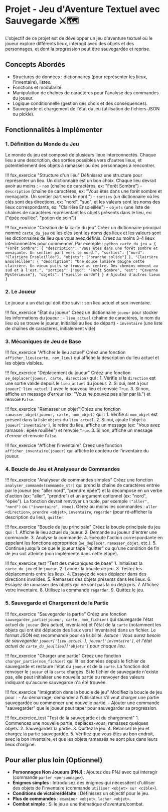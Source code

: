 # Projet - Jeu d'Aventure Textuel avec Sauvegarde ⚔️🗺️

L'objectif de ce projet est de développer un jeu d'aventure textuel où le joueur explore différents lieux, interagit avec des objets et des personnages, et dont la progression peut être sauvegardée et reprise.

## Concepts Abordés

- Structures de données : dictionnaires (pour représenter les lieux, l'inventaire), listes.
- Fonctions et modularité.
- Manipulation de chaînes de caractères pour l'analyse des commandes du joueur.
- Logique conditionnelle (gestion des choix et des conséquences).
- Sauvegarde et chargement de l'état du jeu (utilisation de fichiers JSON ou pickle).

## Fonctionnalités à Implémenter

### 1. Définition du Monde du Jeu

Le monde du jeu est composé de plusieurs lieux interconnectés. Chaque lieu a une description, des sorties possibles vers d'autres lieux, et potentiellement des objets à ramasser ou des personnages à rencontrer.

!!! fox_exercice "Structure d'un lieu"
    Définissez une structure pour représenter un lieu. Un dictionnaire est un bon choix. Chaque lieu devrait avoir au moins :
    - `nom` (chaîne de caractères, ex: "Forêt Sombre")
    - `description` (chaîne de caractères, ex: "Vous êtes dans une forêt sombre et menaçante. Un sentier part vers le nord.")
    - `sorties` (un dictionnaire où les clés sont des directions, ex: "nord", "sud", et les valeurs sont les noms des lieux correspondants, ex: "Clairière Ensoleillée")
    - `objets` (une liste de chaînes de caractères représentant les objets présents dans le lieu, ex: ["épée rouillée", "potion de soin"])

!!! fox_exercice "Création de la carte du jeu"
    Créez un dictionnaire principal nommé `carte_du_jeu` où les clés sont les noms des lieux et les valeurs sont les dictionnaires de lieu que vous avez définis.
    Créez au moins 3-4 lieux interconnectés pour commencer.
    Par exemple :
    ```python
    carte_du_jeu = {
        "Forêt Sombre": {
            "description": "Vous êtes dans une forêt sombre et menaçante. Un sentier part vers le nord.",
            "sorties": {"nord": "Clairière Ensoleillée"},
            "objets": ["branche solide"]
        },
        "Clairière Ensoleillée": {
            "description": "Une douce lumière baigne cette clairière. Un vieux puits se trouve au centre. Des chemins mènent au sud et à l'est.",
            "sorties": {"sud": "Forêt Sombre", "est": "Caverne Mystérieuse"},
            "objets": ["vieille corde"]
        }
        # Ajoutez d'autres lieux
    }
    ```

### 2. Le Joueur

Le joueur a un état qui doit être suivi : son lieu actuel et son inventaire.

!!! fox_exercice "État du joueur"
    Créez un dictionnaire `joueur` pour stocker les informations du joueur :
    - `lieu_actuel` (chaîne de caractères, le nom du lieu où se trouve le joueur, initialisé au lieu de départ)
    - `inventaire` (une liste de chaînes de caractères, initialement vide)

### 3. Mécaniques de Jeu de Base

!!! fox_exercice "Afficher le lieu actuel"
    Créez une fonction `afficher_lieu(carte, nom_lieu)` qui affiche la description du lieu actuel et les objets visibles.

!!! fox_exercice "Déplacement du joueur"
    Créez une fonction `se_deplacer(joueur, carte, direction)` qui :
    1. Vérifie si la `direction` est une sortie valide depuis le `lieu_actuel` du joueur.
    2. Si oui, met à jour `joueur['lieu_actuel']` avec le nouveau lieu et renvoie `True`.
    3. Si non, affiche un message d'erreur (ex: "Vous ne pouvez pas aller par là.") et renvoie `False`.

!!! fox_exercice "Ramasser un objet"
    Créez une fonction `ramasser_objet(joueur, carte, nom_objet)` qui :
    1. Vérifie si `nom_objet` est présent dans la liste `objets` du `lieu_actuel`.
    2. Si oui, ajoute l'objet à `joueur['inventaire']`, le retire du lieu, affiche un message (ex: "Vous avez ramassé : épée rouillée") et renvoie `True`.
    3. Si non, affiche un message d'erreur et renvoie `False`.

!!! fox_exercice "Afficher l'inventaire"
    Créez une fonction `afficher_inventaire(joueur)` qui affiche le contenu de l'inventaire du joueur.

### 4. Boucle de Jeu et Analyseur de Commandes

!!! fox_exercice "Analyseur de commandes simples"
    Créez une fonction `analyser_commande(commande_str)` qui prend la chaîne de caractères entrée par le joueur (ex: "aller nord", "prendre épée") et la décompose en un verbe d'action (ex: "aller", "prendre") et un argument optionnel (ex: "nord", "épée").
    La fonction devrait renvoyer un tuple, par exemple `("aller", "nord")` ou `("inventaire", None)`.
    Gérez au moins les commandes : `aller <direction>`, `prendre <objet>`, `inventaire`, `regarder` (pour ré-afficher la description du lieu), `quitter`.

!!! fox_exercice "Boucle de jeu principale"
    Créez la boucle principale du jeu qui :
    1. Affiche le lieu actuel du joueur.
    2. Demande au joueur d'entrer une commande.
    3. Analyse la commande.
    4. Exécute l'action correspondante en appelant les fonctions appropriées (`se_deplacer`, `ramasser_objet`, etc.).
    5. Continue jusqu'à ce que le joueur tape "quitter" ou qu'une condition de fin de jeu soit atteinte (non implémenté dans cette étape).

!!! fox_exercice_test "Test des mécaniques de base"
    1. Initialisez la `carte_du_jeu` et le `joueur`.
    2. Lancez la boucle de jeu.
    3. Testez les déplacements entre les lieux.
    4. Essayez de vous déplacer dans des directions invalides.
    5. Ramassez des objets présents dans les lieux.
    6. Essayez de ramasser des objets qui ne sont pas là ou déjà pris.
    7. Affichez votre inventaire.
    8. Utilisez la commande `regarder`.
    9. Quittez le jeu.

### 5. Sauvegarde et Chargement de la Partie

!!! fox_exercice "Sauvegarder la partie"
    Créez une fonction `sauvegarder_partie(joueur, carte, nom_fichier)` qui sauvegarde l'état actuel du `joueur` (lieu actuel, inventaire) et l'état de la `carte` (notamment les objets qui ont été déplacés des lieux vers l'inventaire) dans un fichier.
    Le format JSON est recommandé pour sa lisibilité.
    *Astuce : Vous aurez besoin de sauvegarder `joueur['lieu_actuel']`, `joueur['inventaire']`, et l'état actuel de `carte_du_jeu[lieu]['objets']` pour chaque lieu.*

!!! fox_exercice "Charger une partie"
    Créez une fonction `charger_partie(nom_fichier)` qui lit les données depuis le fichier de sauvegarde et restaure l'état du `joueur` et de la `carte`.
    La fonction doit renvoyer le `joueur` et la `carte` chargés. Si le fichier de sauvegarde n'existe pas, elle peut initialiser une nouvelle partie ou renvoyer des valeurs indiquant qu'aucune sauvegarde n'a été trouvée.

!!! fox_exercice "Intégration dans la boucle de jeu"
    Modifiez la boucle de jeu pour :
    - Au démarrage, demander à l'utilisateur s'il veut charger une partie sauvegardée ou commencer une nouvelle partie.
    - Ajouter une commande "sauvegarder" que le joueur peut taper pour sauvegarder sa progression.

!!! fox_exercice_test "Test de la sauvegarde et du chargement"
    1. Commencez une nouvelle partie, déplacez-vous, ramassez quelques objets.
    2. Sauvegardez la partie.
    3. Quittez le jeu.
    4. Relancez le jeu et chargez la partie sauvegardée.
    5. Vérifiez que vous êtes au bon endroit, avec le bon inventaire, et que les objets ramassés ne sont plus dans leurs lieux d'origine.

## Pour aller plus loin (Optionnel)

- **Personnages Non Joueurs (PNJ)** : Ajoutez des PNJ avec qui interagir (commande `parler <personnage>`).
- **Énigmes simples** : Introduisez des énigmes qui nécessitent d'utiliser des objets de l'inventaire (commande `utiliser <objet> sur <cible>`).
- **Conditions de victoire/défaite** : Définissez un objectif pour le jeu.
- **Plus de commandes** : `examiner <objet>`, `lacher <objet>`.
- **Combat simple** : Si le jeu a une thématique d'aventure/combat.